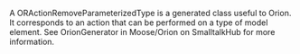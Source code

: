 A ORActionRemoveParameterizedType is a generated class useful to Orion. It corresponds to an action that can be performed on a type of model element. See OrionGenerator in Moose/Orion on SmalltalkHub for more information.
